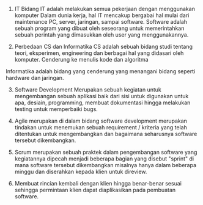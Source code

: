 1. IT
Bidang IT adalah melakukan semua pekerjaan dengan menggunakan komputer
Dalam dunia kerja, hal IT mencakup bergabai hal mulai dari maintenance PC, server, jaringan, sampai software. Software adalah sebuah program yang dibuat oleh seseorang untuk memerintahkan sebuah perintah yang dimasukkan oleh user yang menggunakannya. 

2. Perbedaan CS dan Informatika
CS adalah sebuah bidang studi tentang teori, eksperimen, engineering dan berbagai hal yang didasari oleh komputer. Cenderung ke menulis kode dan algoritma

Informatika adalah bidang yang cenderung yang menangani bidang seperti hardware dan jaringan. 

3. Software Development
Merupakan sebuah kegiatan untuk mengembangan sebuah aplikasi baik dari sisi untuk digunakan untuk apa, desiain, programming, membuat dokumentasi hingga melakukan testing untuk memperbaiki bugs.


4.  Agile merupakan di dalam bidang software development merupakan tindakan untuk menemukan sebuah requirement / kriteria yang telah ditentukan untuk mengembangkan dan bagaimana seharusnya software tersebut dikembangkan.

5. Scrum merupakan sebuah praktek dalam pengembangan software yang kegiatannya dipecah menjadi beberapa bagian  yang disebut "sprint" di mana software tersebut dikembangkan misalnya hanya dalam beberapa minggu dan diserahkan kepada klien untuk direview.

6. Membuat rincian kembali dengan klien hingga benar-benar sesuai sehingga permintaan klien dapat diaplikasikan pada pembuatan software.